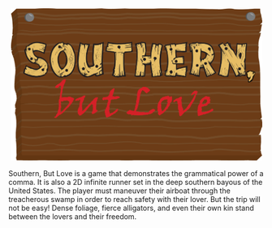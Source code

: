 <div align="center"><img src="https://raw.githubusercontent.com/Nolnocn/Southern-But-Love/master/Assets/Resources/Menu/DriftwoodTitle.png" alt="Southern, But Love Logo" width="495" height="300"></div>


Southern, But Love is a game that demonstrates the grammatical power of a comma. It is also a 2D infinite runner set in the deep southern bayous of the United States. The player must maneuver their airboat through the treacherous swamp in order to reach safety with their lover. But the trip will not be easy! Dense foliage, fierce alligators, and even their own kin stand between the lovers and their freedom.
